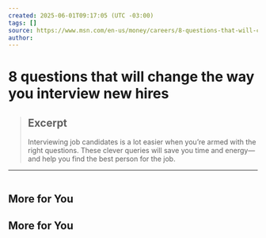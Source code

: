```yaml
---
created: 2025-06-01T09:17:05 (UTC -03:00)
tags: []
source: https://www.msn.com/en-us/money/careers/8-questions-that-will-change-the-way-you-interview-new-hires/ar-AA1Eljfx?ocid=winp2fptaskbar&cvid=a44c23b512a2482bd8fc6c3c7eebf81e&ei=11
author: 
---
```


# 8 questions that will change the way you interview new hires

> ## Excerpt
> Interviewing job candidates is a lot easier when you’re armed with the right questions. These clever queries will save you time and energy—and help you find the best person for the job.

---
![](data:image/png;base64,iVBORw0KGgoAAAANSUhEUgAAAAEAAAABCAQAAAC1HAwCAAAAC0lEQVR42mNkYAAAAAYAAjCB0C8AAAAASUVORK5CYII=)

## More for You

## More for You
